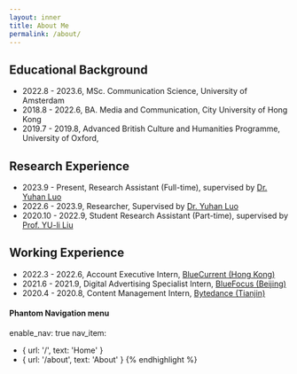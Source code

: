 ```yaml
---
layout: inner
title: About Me
permalink: /about/
---
```

## Educational Background
- 2022.8 - 2023.6, MSc. Communication Science, University of Amsterdam
- 2018.8 - 2022.6, BA. Media and Communication, City University of Hong Kong
- 2019.7 - 2019.8, Advanced British Culture and Humanities Programme, University of Oxford,

## Research Experience
- 2023.9 - Present, Research Assistant (Full-time), supervised by [Dr. Yuhan Luo]("https://scholars.cityu.edu.hk/en/persons/yuhan-luo(9349cfbb-22d1-4097-bb5e-e3e20aaa13ba).html")
- 2022.6 - 2023.9, Researcher, Supervised by [Dr. Yuhan Luo]("https://scholars.cityu.edu.hk/en/persons/yuhan-luo(9349cfbb-22d1-4097-bb5e-e3e20aaa13ba).html")
- 2020.10 - 2022.9, Student Research Assistant (Part-time), supervised by [Prof. YU-li Liu]("https://scholars.cityu.edu.hk/en/persons/yuli-liu(cb5a972e-b906-4c9a-8966-2d04034e50f0).html")

## Working Experience
- 2022.3 - 2022.6, Account Executive Intern, [BlueCurrent (Hong Kong)](https://bluecurrentgroup.com.hk/)
- 2021.6 - 2021.9, Digital Advertising Specialist Intern, [BlueFocus (Beijing)](https://www.bluefocusgroup.com/en/)
- 2020.4 - 2020.8, Content Management Intern, [Bytedance (Tianjin)](https://www.bytedance.com/en/)

#### Phantom Navigation menu
enable_nav: true
nav_item:
  - { url: '/', text: 'Home' }
  - { url: '/about', text: 'About' }
{% endhighlight %}

